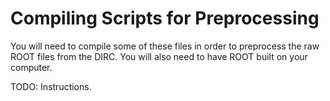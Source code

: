 # Compiling Scripts for Preprocessing

You will need to compile some of these files in order to preprocess the raw ROOT files from the DIRC.
You will also need to have ROOT built on your computer.

TODO: Instructions.
